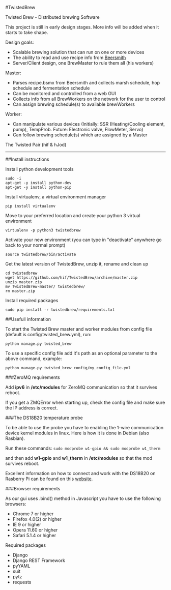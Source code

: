 ﻿#TwistedBrew

Twisted Brew - Distributed brewing Software

This project is still in early design stages. 
More info will be added when it starts to take shape.

Design goals:

* Scalable brewing solution that can run on one or more devices
* The ability to read and use recipe info from [Beersmith](http://beersmith.com/)
* Server/Client design, one BrewMaster to rule them all (his workers) 

Master:

*   Parses recipe.bsmx from Beersmith and collects marsh schedule, hop schedule and fermentation schedule
*   Can be monitored and controlled from a web GUI
*   Collects info from all BrewWorkers on the network for the user to control
*   Can assign brewing schedule(s) to available brewWorkers

Worker:

* Can manipulate various devices (Initially: SSR (Heating/Cooling element, pump), TempProb. Future: Electronic valve, FlowMeter, Servo)
* Can follow brewing schedule(s) which are assigned by a Master

The Twisted Pair (hif & hJod)  

---

##Install instructions

Install python development tools

    sudo -i
    apt-get -y install python-dev
    apt-get -y install python-pip

Install virtualenv, a virtual environment manager

    pip install virtualenv

Move to your preferred location and create your python 3 virtual environment

    virtualenv -p python3 twistedbrew

Activate your new environment (you can type in "deactivate" anywhere go back to your normal prompt)

    source twistedbrew/bin/activate

Get the latest version of TwistedBrew, unzip it, rename and clean up

    cd twistedbrew
    wget https://github.com/hif/TwistedBrew/archive/master.zip
    unzip master.zip
    mv TwistedBrew-master/ twistedbrew/
    rm master.zip

Install required packages

    sudo pip install -r twistedbrew/requirements.txt


##Usefull information

To start the Twisted Brew master and worker modules from config file (default is config/twisted_brew.yml), run:

    python manage.py twisted_brew

To use a specific config file add it's path as an optional parameter to the above command, example:

    python manage.py twisted_brew config/my_config_file.yml

###ZeroMQ requirements

Add **ipv6** in **/etc/modules** for ZeroMQ communication so that it survives reboot.

If you get a ZMQError when starting up, check the config file and make sure the IP address is correct.

###The DS18B20 temperature probe

To be able to use the probe you have to enabling the 1-wire communication device kernel modules in linux. Here is how it is done in Debian (also Rasbian).

Run these commands: `sudo modprobe w1-gpio && sudo modprobe w1_therm`

and then add **w1-gpio** and **w1_therm** in **/etc/modules** so that the mod survives reboot.

Excellent information on how to connect and work with the DS18B20 on Rasberry Pi can be found on this [website](http://www.reuk.co.uk/DS18B20-Temperature-Sensor-with-Raspberry-Pi.htm).

###Browser requirements

As our gui uses .bind() method in Javascript you have to use the following browsers:

*   Chrome 7 or higher
*   Firefox 4.0(2) or higher
*   IE 9 or higher
*   Opera 11.60 or higher
*   Safari 5.1.4 or higher

Required packages
* Django
* Django REST Framework
* pyYAML
* suit
* pytz
* requests

